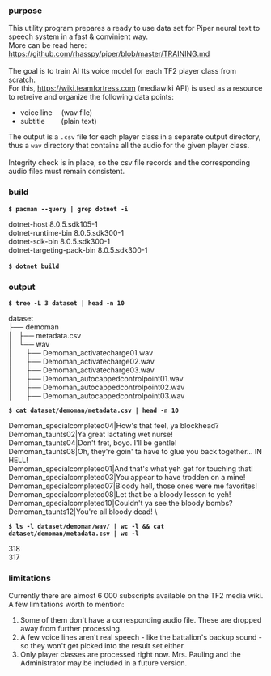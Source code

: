 ### purpose

This utility program prepares a ready to use data set for Piper neural text to speech system in a fast & convinient way. \
More can be read here: https://github.com/rhasspy/piper/blob/master/TRAINING.md
\
\
The goal is to train AI tts voice model for each TF2 player class from scratch. \
For this, https://wiki.teamfortress.com (mediawiki API) is used as a resource to retreive and organize 
the following data points:

- voice line&emsp;       (wav file)
- subtitle&emsp;&emsp;   (plain text)

The output is a `.csv` file for each player class in a separate output directory,
thus a `wav` directory that contains all the audio for the given player class.
\
\
Integrity check is in place, so the csv file records and the corresponding audio files must remain consistent.

### build

**`$ pacman --query | grep dotnet -i`** 

dotnet-host 8.0.5.sdk105-1 \
dotnet-runtime-bin 8.0.5.sdk300-1 \
dotnet-sdk-bin 8.0.5.sdk300-1 \
dotnet-targeting-pack-bin 8.0.5.sdk300-1 \
\
**`$ dotnet build`**

### output

**`$ tree -L 3 dataset | head -n 10`** 

dataset \
├── demoman \
│   ├── metadata.csv \
│   └── wav \
│       &emsp;├── Demoman_activatecharge01.wav \
│       &emsp;├── Demoman_activatecharge02.wav \
│       &emsp;├── Demoman_activatecharge03.wav \
│       &emsp;├── Demoman_autocappedcontrolpoint01.wav \
│       &emsp;├── Demoman_autocappedcontrolpoint02.wav \
│       &emsp;├── Demoman_autocappedcontrolpoint03.wav 

**`$ cat dataset/demoman/metadata.csv | head -n 10`**

Demoman_specialcompleted04|How's that feel, ya blockhead? \
Demoman_taunts02|Ya great lactating wet nurse! \
Demoman_taunts04|Don't fret, boyo. I'll be gentle! \
Demoman_taunts08|Oh, they're goin' ta have to glue you back together... IN HELL! \
Demoman_specialcompleted01|And that's what yeh get for touching that! \
Demoman_specialcompleted03|You appear to have trodden on a mine! \
Demoman_specialcompleted07|Bloody hell, those ones were me favorites! \
Demoman_specialcompleted08|Let that be a bloody lesson to yeh! \
Demoman_specialcompleted10|Couldn't ya see the bloody bombs? \
Demoman_taunts12|You're all bloody dead! \

**`$ ls -l dataset/demoman/wav/ | wc -l && cat dataset/demoman/metadata.csv | wc -l`**

318 \
317

### limitations

Currently there are almost 6 000 subscripts available on the TF2 media wiki. A few limitations worth to mention: 

1. Some of them don't have a corresponding audio file. These are dropped away from further processing.
2. A few voice lines aren't real speech - like the battalion's backup sound - so they won't get picked into the result set either.
3. Only player classes are processed right now. Mrs. Pauling and the Administrator may be included in a future version.




